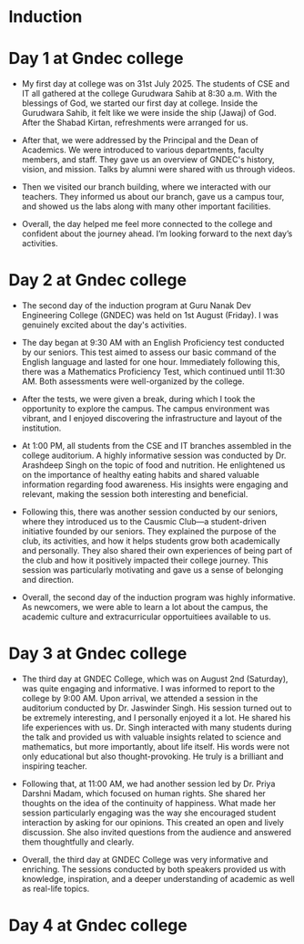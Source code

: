 # Induction
# Day 1 at Gndec college 
- My first day at college was on 31st July 2025. The students of CSE and IT all gathered at the college Gurudwara Sahib at 8:30 a.m. With the blessings of God, we started our first day at college. Inside the Gurudwara Sahib, it felt like we were inside the ship (Jawaj) of God. After the Shabad Kirtan, refreshments were arranged for us.
 
- After that, we were addressed by the Principal and the Dean of Academics. We were introduced to various departments, faculty members, and staff. They gave us an overview of GNDEC's history, vision, and mission. Talks by alumni were shared with us through videos.
  
- Then we visited our branch building, where we interacted with our teachers. They informed us about our branch, gave us a campus tour, and showed us the labs along with many other important facilities.

- Overall, the day helped me feel more connected to the college and confident about the journey ahead. I’m looking forward to the next day’s activities.
 # Day 2 at Gndec college 
 - The second day of the induction program at Guru Nanak Dev Engineering College (GNDEC) was held on 1st August (Friday). I was genuinely excited about the day's activities.

- The day began at 9:30 AM with an English Proficiency test conducted by our seniors. This test aimed to assess our basic command of the English language and lasted for one hour. Immediately following this, there was a Mathematics Proficiency Test, which continued until 11:30 AM. Both assessments were well-organized by the college.

- After the tests, we were given a break, during which I took the opportunity to explore the campus. The campus environment was vibrant, and I enjoyed discovering the infrastructure and layout of the institution.

- At 1:00 PM, all students from the CSE and IT branches assembled in the college auditorium. A highly informative session was conducted by Dr. Arashdeep Singh on the topic of food and nutrition. He enlightened us on the importance of healthy eating habits and shared valuable information regarding food awareness. His insights were engaging and relevant, making the session both interesting and beneficial.

- Following this, there was another session conducted by our seniors, where they introduced us to the Causmic Club—a student-driven initiative founded by our seniors. They explained the purpose of the club, its activities, and how it helps students grow both academically and personally. They also shared their own experiences of being part of the club and how it positively impacted their college journey. This session was particularly motivating and gave us a sense of belonging and direction.

- Overall, the second day of the induction program was highly informative. As newcomers, we were able to learn a lot about the campus, the academic culture and extracurricular opportuitiees available to us.
# Day 3 at Gndec college 
- The third day at GNDEC College, which was on August 2nd (Saturday), was quite engaging and informative. I was informed to report to the college by 9:00 AM. Upon arrival, we attended a session in the auditorium conducted by Dr. Jaswinder Singh. His session turned out to be extremely interesting, and I personally enjoyed it a lot. He shared his life experiences with us. Dr. Singh interacted with many students during the talk and provided us with valuable insights related to science and mathematics, but more importantly, about life itself. His words were not only educational but also thought-provoking. He truly is a brilliant and inspiring teacher.

- Following that, at 11:00 AM, we had another session led by Dr. Priya Darshni Madam, which focused on human rights. She shared her thoughts on the idea of the continuity of happiness. What made her session particularly engaging was the way she encouraged student interaction by asking for our opinions. This created an open and lively discussion. She also invited questions from the audience and answered them thoughtfully and clearly.

- Overall, the third day at GNDEC College was very informative and enriching. The sessions conducted by both speakers provided us with knowledge, inspiration, and a deeper understanding of academic as well as real-life topics.
 # Day 4 at Gndec college 
  

